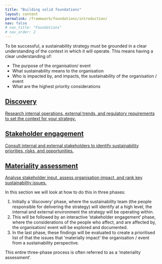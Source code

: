 ```yaml
---
title: "Building solid foundations"
layout: content
permalink: /framework/foundations/introduction/
nav: false
# nav_title: "Foundations"
# nav_order: 2
---
```


To be successful, a sustainability strategy must be grounded in a clear understanding of the context in which it will operate.  This means having a clear understanding of:
-	The purpose of the organisation/ event
-	What sustainability means to the organisation
-	Who is impacted by, and impacts, the sustainability of the organisation / event
-	What are the highest priority considerations

<section class="phase-blocks outlined green">
  <a href="/foundations/discovery/" class="phase-block">
    <h2>Discovery</h2>
    <p>Research internal operations, external trends, and regulatory requirements to set the context for your strategy.</p>
  </a>
  <a href="/foundations/stakeholderEngagement/" class="phase-block">
    <h2>Stakeholder engagement</h2>
    <p>Consult internal and external stakeholders to identify sustainability priorities, risks, and opportunities.</p>
  </a>
  <a href="/foundations/materialityAssessment/" class="phase-block">
    <h2>Materiality assessment</h2>
    <p>Analyse stakeholder input, assess organisation impact, and rank key sustainability issues.</p>
  </a>
</section>

In this section we will look at how to do this in three phases:
1. Initially a ‘discovery’ phase, where the sustainability team (the people responsible for delivering the strategy) will identify at a high level, the internal and external environment the strategy will be operating within.  
2. This will be followed by an interactive ‘stakeholder engagement’ phase, where the considerations of the people who affect, and are affected by, the organisation/ event will be explored and documented.  
3. In the last phase, these findings will be evaluated to create a prioritised list of that the issues that 'materially impact’ the organisation / event from a sustainability perspective.  

This entire three-phase process is often referred to as a ‘materiality assessment’.   